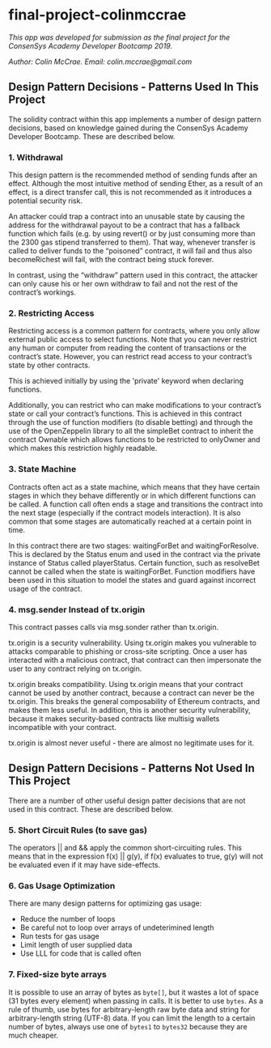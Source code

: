 # final-project-colinmccrae
_This app was developed for submission as the final project for the ConsenSys Academy Developer Bootcamp 2019._

_Author: Colin McCrae. Email: colin.mccrae@gmail.com_


## Design Pattern Decisions - Patterns Used In This Project
The solidity contract within this app implements a number of design pattern decisions, based on knowledge gained during the ConsenSys Academy Developer Bootcamp. These are described below.

### 1. Withdrawal 
This design pattern is the recommended method of sending funds after an effect. Although the most intuitive method of sending Ether, as a result of an effect, is a direct transfer call, this is not recommended as it introduces a potential security risk. 

An attacker could trap a contract into an unusable state by causing the address for the withdrawal payout to be a contract that has a fallback function which fails (e.g. by using revert() or by just consuming more than the 2300 gas stipend transferred to them). That way, whenever transfer is called to deliver funds to the “poisoned” contract, it will fail and thus also becomeRichest will fail, with the contract being stuck forever.

In contrast, using the “withdraw” pattern used in this contract, the attacker can only cause his or her own withdraw to fail and not the rest of the contract’s workings.

### 2. Restricting Access
Restricting access is a common pattern for contracts, where you only allow external public access to select functions. Note that you can never restrict any human or computer from reading the content of transactions or the contract’s state. However, you can restrict read access to your contract’s state by other contracts. 

This is achieved initially by using the 'private' keyword when declaring functions.

Additionally, you can restrict who can make modifications to your contract’s state or call your contract’s functions. This is achieved in this contract through the use of function modifiers (to disable betting) and through the use of the OpenZeppelin library to all the simpleBet contract to inherit the contract Ownable which allows functions to be restricted to onlyOwner and which makes this restriction highly readable.

### 3. State Machine
Contracts often act as a state machine, which means that they have certain stages in which they behave differently or in which different functions can be called. A function call often ends a stage and transitions the contract into the next stage (especially if the contract models interaction). It is also common that some stages are automatically reached at a certain point in time.

In this contract there are two stages: waitingForBet and waitingForResolve. This is declared by the Status enum and used in the contract via the private instance of Status called playerStatus. Certain function, such as resolveBet cannot be called when the state is waitingForBet. Function modifiers have been used in this situation to model the states and guard against incorrect usage of the contract.

### 4. msg.sender Instead of tx.origin
This contract passes calls via msg.sonder rather than tx.origin. 

tx.origin is a security vulnerability. Using tx.origin makes you vulnerable to attacks comparable to phishing or cross-site scripting. Once a user has interacted with a malicious contract, that contract can then impersonate the user to any contract relying on tx.origin.

tx.origin breaks compatibility. Using tx.origin means that your contract cannot be used by another contract, because a contract can never be the tx.origin. This breaks the general composability of Ethereum contracts, and makes them less useful. In addition, this is another security vulnerability, because it makes security-based contracts like multisig wallets incompatible with your contract.

tx.origin is almost never useful - there are almost no legitimate uses for it.

## Design Pattern Decisions - Patterns Not Used In This Project
There are a number of other useful design patter decisions that are not used in this contract. These are described below.

### 5. Short Circuit Rules (to save gas)
The operators || and && apply the common short-circuiting rules. This means that in the expression f(x) || g(y), if f(x) evaluates to true, g(y) will not be evaluated even if it may have side-effects.

### 6. Gas Usage Optimization
There are many design patterns for optimizing gas usage:
+ Reduce the number of loops
+ Be careful not to loop over arrays of undeterimined length
+ Run tests for gas usage
+ Limit length of user supplied data
+ Use LLL for code that is called often

### 7. Fixed-size byte arrays
It is possible to use an array of bytes as `byte[]`, but it wastes a lot of space (31 bytes every element) when passing in calls. It is better to use `bytes`. As a rule of thumb, use bytes for arbitrary-length raw byte data and string for arbitrary-length string (UTF-8) data. If you can limit the length to a certain number of bytes, always use one of `bytes1` to `bytes32` because they are much cheaper.
